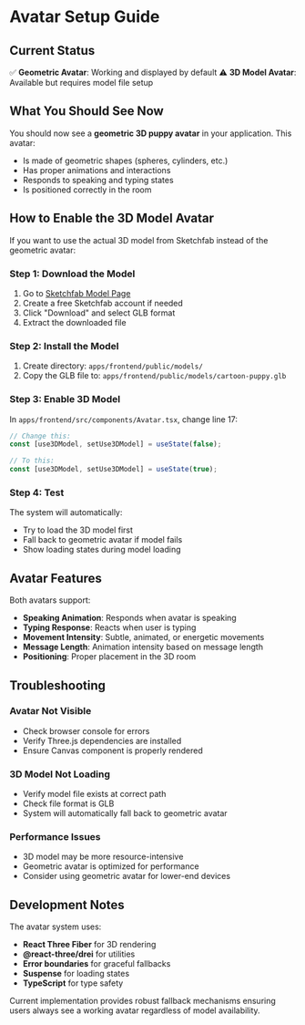 # Avatar Setup Guide

## Current Status

✅ **Geometric Avatar**: Working and displayed by default
⚠️ **3D Model Avatar**: Available but requires model file setup

## What You Should See Now

You should now see a **geometric 3D puppy avatar** in your application. This avatar:
- Is made of geometric shapes (spheres, cylinders, etc.)
- Has proper animations and interactions
- Responds to speaking and typing states
- Is positioned correctly in the room

## How to Enable the 3D Model Avatar

If you want to use the actual 3D model from Sketchfab instead of the geometric avatar:

### Step 1: Download the Model
1. Go to [Sketchfab Model Page](https://sketchfab.com/3d-models/3d-cartoon-puppy-395efb909b1844dbbcd2f3fa3b60ed9b)
2. Create a free Sketchfab account if needed
3. Click "Download" and select GLB format
4. Extract the downloaded file

### Step 2: Install the Model
1. Create directory: `apps/frontend/public/models/`
2. Copy the GLB file to: `apps/frontend/public/models/cartoon-puppy.glb`

### Step 3: Enable 3D Model
In `apps/frontend/src/components/Avatar.tsx`, change line 17:
```typescript
// Change this:
const [use3DModel, setUse3DModel] = useState(false);

// To this:
const [use3DModel, setUse3DModel] = useState(true);
```

### Step 4: Test
The system will automatically:
- Try to load the 3D model first
- Fall back to geometric avatar if model fails
- Show loading states during model loading

## Avatar Features

Both avatars support:
- **Speaking Animation**: Responds when avatar is speaking
- **Typing Response**: Reacts when user is typing
- **Movement Intensity**: Subtle, animated, or energetic movements
- **Message Length**: Animation intensity based on message length
- **Positioning**: Proper placement in the 3D room

## Troubleshooting

### Avatar Not Visible
- Check browser console for errors
- Verify Three.js dependencies are installed
- Ensure Canvas component is properly rendered

### 3D Model Not Loading
- Verify model file exists at correct path
- Check file format is GLB
- System will automatically fall back to geometric avatar

### Performance Issues
- 3D model may be more resource-intensive
- Geometric avatar is optimized for performance
- Consider using geometric avatar for lower-end devices

## Development Notes

The avatar system uses:
- **React Three Fiber** for 3D rendering
- **@react-three/drei** for utilities
- **Error boundaries** for graceful fallbacks
- **Suspense** for loading states
- **TypeScript** for type safety

Current implementation provides robust fallback mechanisms ensuring users always see a working avatar regardless of model availability. 